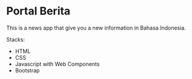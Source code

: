 # Portal Berita

This is a news app that give you a new information in Bahasa Indonesia.

Stacks:
* HTML
* CSS
* Javascript with Web Components
* Bootstrap